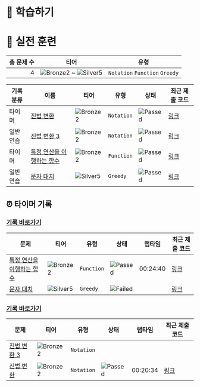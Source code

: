 # 📖 학습하기

# 🥇 실전 훈련
|총 문제 수|티어|유형|
|---:|---|---|
|4|![Bronze2][b2] ~ ![Silver5][s5]|`Notation` `Function` `Greedy`|

|기록분류|이름|티어|유형|상태|최근 제출 코드|
|---|---|---|---|---|---|
|타이머|[진법 변환](https://www.codetree.ai/training-field/search/problems/base-conversion)|![Bronze2][b2]|`Notation`|![Passed][passed]|[링크](https://github.com/Ye-eun-Kim/codetree-TILs/blob/main/240816/%EC%A7%84%EB%B2%95%20%EB%B3%80%ED%99%98/base-conversion.py)|
|일반 연습|[진법 변환 3](https://www.codetree.ai/training-field/search/problems/base-conversion-3)|![Bronze2][b2]|`Notation`|![Passed][passed]|[링크](https://github.com/Ye-eun-Kim/codetree-TILs/blob/main/240816/%EC%A7%84%EB%B2%95%20%EB%B3%80%ED%99%98%203/base-conversion-3.py)|
|타이머|[특정 연산을 이행하는 함수](https://www.codetree.ai/training-field/search/problems/functions-that-perform-certain-operations)|![Bronze2][b2]|`Function`|![Passed][passed]|[링크](https://github.com/Ye-eun-Kim/codetree-TILs/blob/main/240816/%ED%8A%B9%EC%A0%95%20%EC%97%B0%EC%82%B0%EC%9D%84%20%EC%9D%B4%ED%96%89%ED%95%98%EB%8A%94%20%ED%95%A8%EC%88%98/functions-that-perform-certain-operations.py)|
|일반 연습|[문자 대치](https://www.codetree.ai/training-field/search/problems/character-replacement)|![Silver5][s5]|`Greedy`|![Passed][passed]|[링크](https://github.com/Ye-eun-Kim/codetree-TILs/blob/main/240816/%EB%AC%B8%EC%9E%90%20%EB%8C%80%EC%B9%98/character-replacement.py)|


## ⏰ 타이머 기록
### [기록 바로가기](https://www.codetree.ai/training-field/my-records/timer/9344)

|문제|티어|유형|상태|랩타임|최근 제출 코드|
|---|---|---|---|---|---|
[특정 연산을 이행하는 함수](https://www.codetree.ai/training-field/search/problems/functions-that-perform-certain-operations)|![Bronze2][b2]|`Function`|![Passed][passed]|00:24:40|[링크](https://github.com/Ye-eun-Kim/codetree-TILs/blob/main/240816/%ED%8A%B9%EC%A0%95%20%EC%97%B0%EC%82%B0%EC%9D%84%20%EC%9D%B4%ED%96%89%ED%95%98%EB%8A%94%20%ED%95%A8%EC%88%98/functions-that-perform-certain-operations.py)|
[문자 대치](https://www.codetree.ai/training-field/search/problems/character-replacement)|![Silver5][s5]|`Greedy`|![Failed][failed]||[링크](https://github.com/Ye-eun-Kim/codetree-TILs/blob/main/240816/%EB%AC%B8%EC%9E%90%20%EB%8C%80%EC%B9%98/character-replacement.py)|


### [기록 바로가기](https://www.codetree.ai/training-field/my-records/timer/9341)

|문제|티어|유형|상태|랩타임|최근 제출 코드|
|---|---|---|---|---|---|
[진법 변환 3](https://www.codetree.ai/training-field/search/problems/base-conversion-3)|![Bronze2][b2]|`Notation`||||
[진법 변환](https://www.codetree.ai/training-field/search/problems/base-conversion)|![Bronze2][b2]|`Notation`|![Passed][passed]|00:20:34|[링크](https://github.com/Ye-eun-Kim/codetree-TILs/blob/main/240816/%EC%A7%84%EB%B2%95%20%EB%B3%80%ED%99%98/base-conversion.py)|












[b5]: https://img.shields.io/badge/Bronze_5-%235D3E31.svg
[b4]: https://img.shields.io/badge/Bronze_4-%235D3E31.svg
[b3]: https://img.shields.io/badge/Bronze_3-%235D3E31.svg
[b2]: https://img.shields.io/badge/Bronze_2-%235D3E31.svg
[b1]: https://img.shields.io/badge/Bronze_1-%235D3E31.svg
[s5]: https://img.shields.io/badge/Silver_5-%23394960.svg
[s4]: https://img.shields.io/badge/Silver_4-%23394960.svg
[s3]: https://img.shields.io/badge/Silver_3-%23394960.svg
[s2]: https://img.shields.io/badge/Silver_2-%23394960.svg
[s1]: https://img.shields.io/badge/Silver_1-%23394960.svg
[g5]: https://img.shields.io/badge/Gold_5-%23FFC433.svg
[g4]: https://img.shields.io/badge/Gold_4-%23FFC433.svg
[g3]: https://img.shields.io/badge/Gold_3-%23FFC433.svg
[g2]: https://img.shields.io/badge/Gold_2-%23FFC433.svg
[g1]: https://img.shields.io/badge/Gold_1-%23FFC433.svg
[p5]: https://img.shields.io/badge/Platinum_5-%2376DDD8.svg
[p4]: https://img.shields.io/badge/Platinum_4-%2376DDD8.svg
[p3]: https://img.shields.io/badge/Platinum_3-%2376DDD8.svg
[p2]: https://img.shields.io/badge/Platinum_2-%2376DDD8.svg
[p1]: https://img.shields.io/badge/Platinum_1-%2376DDD8.svg
[passed]: https://img.shields.io/badge/Passed-%23009D27.svg
[failed]: https://img.shields.io/badge/Failed-%23D24D57.svg
[easy]: https://img.shields.io/badge/쉬움-%235cb85c.svg?for-the-badge
[medium]: https://img.shields.io/badge/보통-%23FFC433.svg?for-the-badge
[hard]: https://img.shields.io/badge/어려움-%23D24D57.svg?for-the-badge